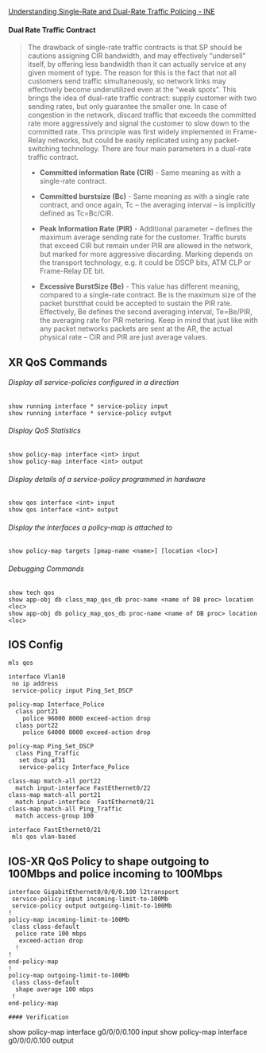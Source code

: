 [Understanding Single-Rate and Dual-Rate Traffic Policing - INE](https://ine.com/blog/2011-05-22-understanding-single-rate-and-dual-rate-traffic-policing)

#### Dual Rate Traffic Contract
> 
> The drawback of single-rate traffic contracts is that SP should be cautions assigning CIR bandwidth,
> and may effectively “undersell” itself, by offering less bandwidth than it can actually service at
> any given moment of type. The reason for this is the fact that not all customers send traffic simultaneously,
> so network links may effectively become underutilized even at the “weak spots”. This brings the idea
> of dual-rate traffic contract: supply customer with two sending rates, but only guarantee the smaller one.
> In case of congestion in the network, discard traffic that exceeds the committed rate more aggressively
> and signal the customer to slow down to the committed rate. This principle was first widely implemented
> in Frame-Relay networks, but could be easily replicated using any packet-switching technology. There are four main parameters in a dual-rate traffic contract.
>
> * **Committed information Rate (CIR)** - Same meaning as with a single-rate contract.
>  
> * **Committed burstsize (Bc)** - Same meaning as with a single rate contract, and once again,
>   Tc – the averaging interval – is implicitly defined as Tc=Bc/CIR.
> 
> * **Peak Information Rate (PIR)** - Additional parameter – defines the maximum average sending
>   rate for the customer. Traffic bursts that exceed CIR but remain under PIR are allowed in
>   the network, but marked for more aggressive discarding. Marking depends on the transport 
>   technology, e.g. it could be DSCP bits, ATM CLP or Frame-Relay DE bit.
>   
> * **Excessive BurstSize (Be)** - This value has different meaning, compared to a single-rate
>   contract. Be is the maximum size of the packet burstthat could be accepted to sustain the
>   PIR rate. Effectively, Be defines the second averaging interval, Te=Be/PIR, the averaging
>   rate for PIR metering. Keep in mind that just like with any packet networks packets are sent
>   at the AR, the actual physical rate – CIR and PIR are just average values.


## XR QoS Commands

###### Display all service-policies configured in a direction
```
show running interface * service-policy input
show running interface * service-policy output
```

###### Display QoS Statistics
```
show policy-map interface <int> input
show policy-map interface <int> output
```

###### Display details of a service-policy programmed in hardware
```
show qos interface <int> input
show qos interface <int> output
```

###### Display the interfaces a policy-map is attached to
```
show policy-map targets [pmap-name <name>] [location <loc>]
```

###### Debugging Commands
```
show tech qos
show app-obj db class_map_qos_db proc-name <name of DB proc> location <loc>
show app-obj db policy_map_qos_db proc-name <name of DB proc> location <loc>
```

## IOS Config
```
mls qos 

interface Vlan10
 no ip address
 service-policy input Ping_Set_DSCP

policy-map Interface_Police
  class port21
    police 96000 8000 exceed-action drop
  class port22
    police 64000 8000 exceed-action drop

policy-map Ping_Set_DSCP
  class Ping_Traffic
   set dscp af31
   service-policy Interface_Police

class-map match-all port22
  match input-interface FastEthernet0/22
class-map match-all port21
  match input-interface  FastEthernet0/21
class-map match-all Ping_Traffic
  match access-group 100

interface FastEthernet0/21
 mls qos vlan-based
```

## IOS-XR QoS Policy to shape outgoing to 100Mbps and police incoming to 100Mbps
```
interface GigabitEthernet0/0/0/0.100 l2transport
 service-policy input incoming-limit-to-100Mb
 service-policy output outgoing-limit-to-100Mb
!
policy-map incoming-limit-to-100Mb
 class class-default
  police rate 100 mbps
   exceed-action drop
  !
!
end-policy-map
!
policy-map outgoing-limit-to-100Mb
 class class-default
  shape average 100 mbps
 !
end-policy-map

#### Verification
```
show policy-map interface g0/0/0/0.100 input
show policy-map interface g0/0/0/0.100 output
```
